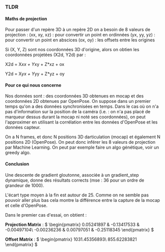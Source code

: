 ### TLDR

#### Maths de projection

Pour passer d'un repère 3D à un repère 2D on a besoin de 8 valeurs de projection :
(xx, xy, xz) : pour convertir un point en ordinnées
(yx, yy, yz) : pour convertir un point en abscices
(ox, oy) : les offsets entre les origines

Si (X, Y, Z) sont nos coordonnées 3D d'origine, alors on obtien les coordonnées projetées (X2d, Y2d) par :

X2d = X*xx + Y*xy + Z*xz + ox

Y2d = X*yx + Y*yy + Z*yz + oy


#### Pour ce qui nous concerne

Nos données sont : des coordonnées 3D obtenues en mocap et des coordonnées 2D obtenues par OpenPose.
On suppose dans un premier temps qu'on a des données synchronisées en temps.
Dans le cas où on n'a pas d'information sur la position de la caméra (i.e. : on n'a pas placé de marqueur dessus durant la mocap ni noté ses coordonnées), on peut l'approximer en utilisant la corrélation entre les données d'OpenPose et les données capteur.

On a N frames, et donc N positions 3D darticulation (mocap) et également N positions 2D (OpenPose). On peut donc inférer les 8 valeurs de projection par Machine Learning. On peut par exemple faire un algo génétique, voir un greedy algo.



#### Conclusion

Une descente de gradient gloutonne, associée à un gradient_step dynamique, donne des résultats corrects (mse : 36 pour un ordre de grandeur de 1000).

L'écart type moyen à la fin est autour de 25. Comme on ne semble pas pouvoir aller plus bas cela montre la différence entre la capture de la mocap et celle d'OpenPose.

Dans le premier cas d'essai, on obtient :

**Projection Matrix** : 
$
\begin{pmatrix} 
0.05241897 & -0.13417533 & -0.00497104\\
-0.00236236 &  0.00797051 & -0.25118345
\end{pmatrix}
$

**Offset Matrix** : 
$
\begin{pmatrix} 
1031.45356893\\
855.62283821
\end{pmatrix}
$
